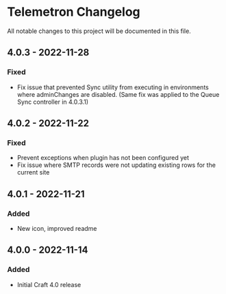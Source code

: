 # Telemetron Changelog

All notable changes to this project will be documented in this file.
## 4.0.3 - 2022-11-28
### Fixed
- Fix issue that prevented Sync utility from executing in environments where adminChanges are disabled. (Same fix was applied to the Queue Sync controller in 4.0.3.1)
## 4.0.2 - 2022-11-22
### Fixed
- Prevent exceptions when plugin has not been configured yet
- Fix issue where SMTP records were not updating existing rows for the current site
## 4.0.1 - 2022-11-21
### Added
- New icon, improved readme
## 4.0.0 - 2022-11-14
### Added
- Initial Craft 4.0 release
